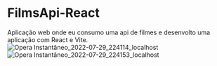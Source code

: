 # FilmsApi-React
 Aplicação web onde eu consumo uma api de filmes e desenvolto uma aplicação com React e Vite. 
 ![Opera Instantâneo_2022-07-29_224114_localhost](https://user-images.githubusercontent.com/104230562/181865951-cdfbc3eb-76c0-4032-bca3-f614eda6fa6f.png)
![Opera Instantâneo_2022-07-29_224153_localhost](https://user-images.githubusercontent.com/104230562/181865952-f292e3dc-d12d-4c48-ad66-6cd6a9fcaaa1.png)
